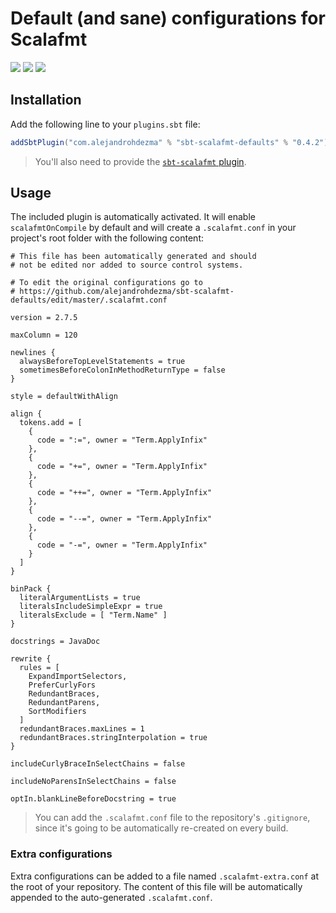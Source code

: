 # Default (and sane) configurations for Scalafmt

[![][github-action-badge]][github-action] [![][maven-badge]][maven] [![][steward-badge]][steward]

## Installation

Add the following line to your `plugins.sbt` file:

```sbt
addSbtPlugin("com.alejandrohdezma" % "sbt-scalafmt-defaults" % "0.4.2")
```

> You'll also need to provide the [`sbt-scalafmt` plugin](https://github.com/scalameta/sbt-scalafmt). 

## Usage

The included plugin is automatically activated. It will enable `scalafmtOnCompile` by default and will create a `.scalafmt.conf` in your project's root folder with the following content:

```hocon
# This file has been automatically generated and should
# not be edited nor added to source control systems.

# To edit the original configurations go to
# https://github.com/alejandrohdezma/sbt-scalafmt-defaults/edit/master/.scalafmt.conf

version = 2.7.5

maxColumn = 120

newlines {
  alwaysBeforeTopLevelStatements = true
  sometimesBeforeColonInMethodReturnType = false
}

style = defaultWithAlign

align {
  tokens.add = [
    {
      code = ":=", owner = "Term.ApplyInfix"
    },
    {
      code = "+=", owner = "Term.ApplyInfix"
    },
    {
      code = "++=", owner = "Term.ApplyInfix"
    },
    {
      code = "--=", owner = "Term.ApplyInfix"
    },
    {
      code = "-=", owner = "Term.ApplyInfix"
    }
  ]
}

binPack {
  literalArgumentLists = true
  literalsIncludeSimpleExpr = true
  literalsExclude = [ "Term.Name" ]
}

docstrings = JavaDoc

rewrite {
  rules = [
    ExpandImportSelectors,
    PreferCurlyFors
    RedundantBraces,
    RedundantParens,
    SortModifiers
  ]
  redundantBraces.maxLines = 1
  redundantBraces.stringInterpolation = true
}

includeCurlyBraceInSelectChains = false

includeNoParensInSelectChains = false

optIn.blankLineBeforeDocstring = true

```

> You can add the `.scalafmt.conf` file to the repository's `.gitignore`, since it's going to be automatically re-created on every build.

### Extra configurations

Extra configurations can be added to a file named `.scalafmt-extra.conf` at the root of your repository. The content of this file will be automatically appended to the auto-generated `.scalafmt.conf`.


[github-action]: https://github.com/alejandrohdezma/sbt-scalafmt-defaults/actions
[github-action-badge]: https://img.shields.io/endpoint.svg?url=https%3A%2F%2Factions-badge.atrox.dev%2Falejandrohdezma%2Fsbt-scalafmt-defaults%2Fbadge%3Fref%3Dmaster&style=flat

[maven]: https://search.maven.org/search?q=g:%20com.alejandrohdezma%20AND%20a:sbt-scalafmt-defaults
[maven-badge]: https://maven-badges.herokuapp.com/maven-central/com.alejandrohdezma/sbt-scalafmt-defaults/badge.svg?kill_cache=1

[steward]: https://scala-steward.org
[steward-badge]: https://img.shields.io/badge/Scala_Steward-helping-brightgreen.svg?style=flat&logo=data:image/png;base64,iVBORw0KGgoAAAANSUhEUgAAAA4AAAAQCAMAAAARSr4IAAAAVFBMVEUAAACHjojlOy5NWlrKzcYRKjGFjIbp293YycuLa3pYY2LSqql4f3pCUFTgSjNodYRmcXUsPD/NTTbjRS+2jomhgnzNc223cGvZS0HaSD0XLjbaSjElhIr+AAAAAXRSTlMAQObYZgAAAHlJREFUCNdNyosOwyAIhWHAQS1Vt7a77/3fcxxdmv0xwmckutAR1nkm4ggbyEcg/wWmlGLDAA3oL50xi6fk5ffZ3E2E3QfZDCcCN2YtbEWZt+Drc6u6rlqv7Uk0LdKqqr5rk2UCRXOk0vmQKGfc94nOJyQjouF9H/wCc9gECEYfONoAAAAASUVORK5CYII=
